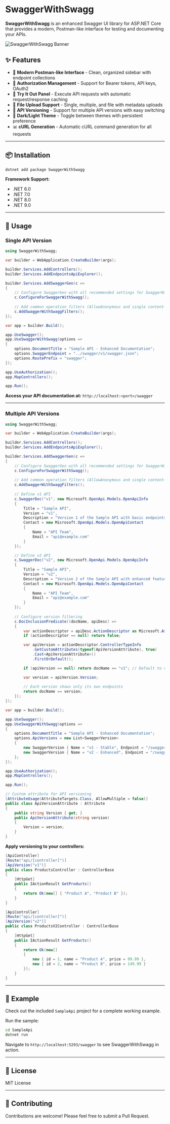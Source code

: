 # SwaggerWithSwagg

**SwaggerWithSwagg** is an enhanced Swagger UI library for ASP.NET Core that provides a modern, Postman-like interface for testing and documenting your APIs.

![SwaggerWithSwagg Banner](https://img.shields.io/badge/SwaggerWithSwagg-Enhanced_Swagger_UI-orange?style=for-the-badge)

## ✨ Features

- 🎨 **Modern Postman-like Interface** - Clean, organized sidebar with endpoint collections
- 🔐 **Authorization Management** - Support for Bearer tokens, API keys, OAuth2
- 🚀 **Try It Out Panel** - Execute API requests with automatic request/response caching
- 📁 **File Upload Support** - Single, multiple, and file with metadata uploads
- 🔄 **API Versioning** - Support for multiple API versions with easy switching
- 🌙 **Dark/Light Theme** - Toggle between themes with persistent preference
- 📊 **cURL Generation** - Automatic cURL command generation for all requests

---

## 📦 Installation

```bash
dotnet add package SwaggerWithSwagg
```

**Framework Support:**
- .NET 6.0
- .NET 7.0
- .NET 8.0
- .NET 9.0

---

## 🚀 Usage

### Single API Version

```csharp
using SwaggerWithSwagg;

var builder = WebApplication.CreateBuilder(args);

builder.Services.AddControllers();
builder.Services.AddEndpointsApiExplorer();

builder.Services.AddSwaggerGen(c =>
{
    // Configure SwaggerGen with all recommended settings for SwaggerWithSwagg
    c.ConfigureForSwaggerWithSwagg();
    
    // Add common operation filters (AllowAnonymous and single content-type)
    c.AddSwaggerWithSwaggFilters();
});

var app = builder.Build();

app.UseSwagger();
app.UseSwaggerWithSwagg(options =>
{
    options.DocumentTitle = "Sample API - Enhanced Documentation";
    options.SwaggerEndpoint = "../swagger/v1/swagger.json";
    options.RoutePrefix = "swagger";
});

app.UseAuthorization();
app.MapControllers();

app.Run();
```

**Access your API documentation at:** `http://localhost:<port>/swagger`

---

### Multiple API Versions

```csharp
using SwaggerWithSwagg;

var builder = WebApplication.CreateBuilder(args);

builder.Services.AddControllers();
builder.Services.AddEndpointsApiExplorer();

builder.Services.AddSwaggerGen(c =>
{
    // Configure SwaggerGen with all recommended settings for SwaggerWithSwagg
    c.ConfigureForSwaggerWithSwagg();
    
    // Add common operation filters (AllowAnonymous and single content-type)
    c.AddSwaggerWithSwaggFilters();
    
    // Define v1 API
    c.SwaggerDoc("v1", new Microsoft.OpenApi.Models.OpenApiInfo
    {
        Title = "Sample API",
        Version = "v1",
        Description = "Version 1 of the Sample API with basic endpoints",
        Contact = new Microsoft.OpenApi.Models.OpenApiContact
        {
            Name = "API Team",
            Email = "api@example.com"
        }
    });

    // Define v2 API
    c.SwaggerDoc("v2", new Microsoft.OpenApi.Models.OpenApiInfo
    {
        Title = "Sample API",
        Version = "v2",
        Description = "Version 2 of the Sample API with enhanced features",
        Contact = new Microsoft.OpenApi.Models.OpenApiContact
        {
            Name = "API Team",
            Email = "api@example.com"
        }
    });
   
    // Configure version filtering
    c.DocInclusionPredicate((docName, apiDesc) =>
    {
        var actionDescriptor = apiDesc.ActionDescriptor as Microsoft.AspNetCore.Mvc.Controllers.ControllerActionDescriptor;
        if (actionDescriptor == null) return false;

        var apiVersion = actionDescriptor.ControllerTypeInfo
            .GetCustomAttributes(typeof(ApiVersionAttribute), true)
            .Cast<ApiVersionAttribute>()
            .FirstOrDefault();

        if (apiVersion == null) return docName == "v1"; // Default to v1

        var version = apiVersion.Version;
        
        // Each version shows only its own endpoints
        return docName == version;
    });
});

var app = builder.Build();

app.UseSwagger();
app.UseSwaggerWithSwagg(options =>
{
    options.DocumentTitle = "Sample API - Enhanced Documentation";
    options.ApiVersions = new List<SwaggerVersion>
    {
        new SwaggerVersion { Name = "v1 - Stable", Endpoint = "/swagger/v1/swagger.json", Description = "Production-ready v1 endpoints" },
        new SwaggerVersion { Name = "v2 - Enhanced", Endpoint = "/swagger/v2/swagger.json", Description = "v2 with enhanced features" }
    };
});

app.UseAuthorization();
app.MapControllers();

app.Run();

// Custom attribute for API versioning
[AttributeUsage(AttributeTargets.Class, AllowMultiple = false)]
public class ApiVersionAttribute : Attribute
{
    public string Version { get; }
    public ApiVersionAttribute(string version)
    {
        Version = version;
    }
}
```

**Apply versioning to your controllers:**

```csharp
[ApiController]
[Route("api/[controller]")]
[ApiVersion("v1")]
public class ProductsController : ControllerBase
{
    [HttpGet]
    public IActionResult GetProducts()
    {
        return Ok(new[] { "Product A", "Product B" });
    }
}

[ApiController]
[Route("api/[controller]")]
[ApiVersion("v2")]
public class ProductsV2Controller : ControllerBase
{
    [HttpGet]
    public IActionResult GetProducts()
    {
        return Ok(new[] 
        { 
            new { id = 1, name = "Product A", price = 99.99 },
            new { id = 2, name = "Product B", price = 149.99 }
        });
    }
}
```

---

## 📖 Example

Check out the included `SampleApi` project for a complete working example.

Run the sample:
```bash
cd SampleApi
dotnet run
```

Navigate to `http://localhost:5293/swagger` to see SwaggerWithSwagg in action.

---

## 📝 License

MIT License

---

## 🤝 Contributing

Contributions are welcome! Please feel free to submit a Pull Request.

